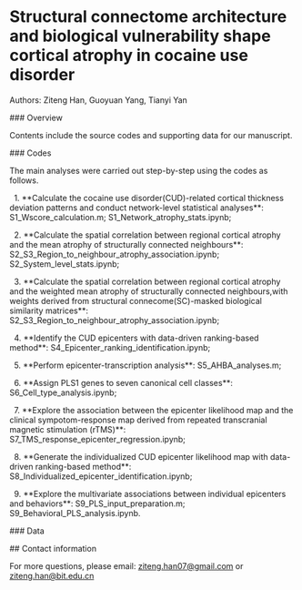 # Structural connectome architecture and biological vulnerability shape cortical atrophy in cocaine use disorder



Authors: Ziteng Han, Guoyuan Yang, Tianyi Yan



\### Overview

Contents include the source codes and supporting data for our manuscript.



\### Codes

The main analyses were carried out step-by-step using the codes as follows.

&nbsp;	1. \*\*Calculate the cocaine use disorder(CUD)-related cortical thickness deviation patterns and conduct network-level statistical analyses\*\*: S1\_Wscore\_calculation.m; S1\_Network\_atrophy\_stats.ipynb; 

&nbsp;	2. \*\*Calculate the spatial correlation between regional cortical atrophy and the mean atrophy of structurally connected neighbours\*\*: S2\_S3\_Region\_to\_neighbour\_atrophy\_association.ipynb; S2\_System\_level\_stats.ipynb;

&nbsp;	3. \*\*Calculate the spatial correlation between regional cortical atrophy and the weighted mean atrophy of structurally connected neighbours,with weights derived from structural connecome(SC)-masked biological similarity matrices\*\*: S2\_S3\_Region\_to\_neighbour\_atrophy\_association.ipynb;

&nbsp;	4. \*\*Identify the CUD epicenters with data-driven ranking-based method\*\*: S4\_Epicenter\_ranking\_identification.ipynb;

&nbsp;	5. \*\*Perform epicenter-transcription analysis\*\*: S5\_AHBA\_analyses.m;

&nbsp;	6. \*\*Assign PLS1 genes to seven canonical cell classes\*\*: S6\_Cell\_type\_analysis.ipynb;

&nbsp;	7. \*\*Explore the association between the epicenter likelihood map and the clinical sympotom-response map derived from repeated transcranial magnetic stimulation (rTMS)\*\*: S7\_TMS\_response\_epicenter\_regression.ipynb;

&nbsp;	8. \*\*Generate the individualized CUD epicenter likelihood map with data-driven ranking-based method\*\*: S8\_Individualized\_epicenter\_identification.ipynb;

&nbsp;	9. \*\*Explore the multivariate associations between individual epicenters and behaviors\*\*: S9\_PLS\_input\_preparation.m; S9\_Behavioral\_PLS\_analysis.ipynb. 	



\### Data





\## Contact information

For more questions, please email: ziteng.han07@gmail.com or ziteng.han@bit.edu.cn

